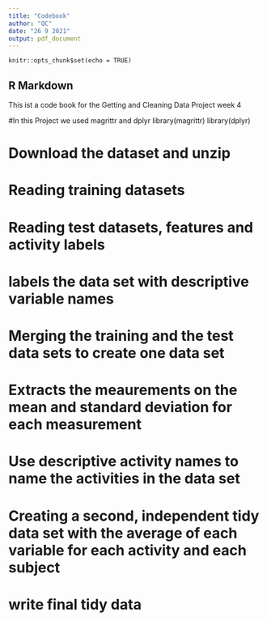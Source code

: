 ```yaml
---
title: "Codebook"
author: "QC"
date: "26 9 2021"
output: pdf_document
---
```


```{r setup, include=FALSE}
knitr::opts_chunk$set(echo = TRUE)
```

## R Markdown

This ist a code book for the Getting and Cleaning Data Project week 4

#In this Project we used magrittr and dplyr
library(magrittr)
library(dplyr)
# Download the dataset and unzip 

# Reading training datasets

# Reading test datasets, features and activity labels

# labels the data set with descriptive variable names

# Merging the training and the test data sets to create one data set

# Extracts the meaurements on the mean and standard deviation for each measurement

# Use descriptive activity names to name the activities in the data set

# Creating a second,  independent tidy data set with the average of each variable for each activity and each subject

# write final tidy data
